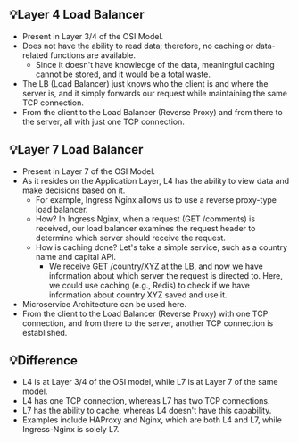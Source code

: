 ## 💡Layer 4 Load Balancer

- Present in Layer 3/4 of the OSI Model.
- Does not have the ability to read data; therefore, no caching or data-related functions are available.
  - Since it doesn't have knowledge of the data, meaningful caching cannot be stored, and it would be a total waste.
- The LB (Load Balancer) just knows who the client is and where the server is, and it simply forwards our request while maintaining the same TCP connection.
- From the client to the Load Balancer (Reverse Proxy) and from there to the server, all with just one TCP connection.

## 💡Layer 7 Load Balancer

- Present in Layer 7 of the OSI Model.
- As it resides on the Application Layer, L4 has the ability to view data and make decisions based on it.
  - For example, Ingress Nginx allows us to use a reverse proxy-type load balancer.
  - How? In Ingress Nginx, when a request (GET /comments) is received, our load balancer examines the request header to determine which server should receive the request.
  - How is caching done? Let's take a simple service, such as a country name and capital API.
    - We receive GET /country/XYZ at the LB, and now we have information about which server the request is directed to. Here, we could use caching (e.g., Redis) to check if we have information about country XYZ saved and use it.
- Microservice Architecture can be used here.
- From the client to the Load Balancer (Reverse Proxy) with one TCP connection, and from there to the server, another TCP connection is established.

## 💡Difference

- L4 is at Layer 3/4 of the OSI model, while L7 is at Layer 7 of the same model.
- L4 has one TCP connection, whereas L7 has two TCP connections.
- L7 has the ability to cache, whereas L4 doesn't have this capability.
- Examples include HAProxy and Nginx, which are both L4 and L7, while Ingress-Nginx is solely L7.
